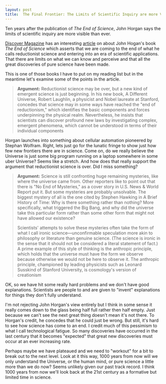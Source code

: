 ```yaml
---
layout: post
title:  The Final Frontier: The Limits of Scientific Inquiry are more Visible than Ever
---
```

Ten years after the publication of _The End of Science_, John Horgan says the limits of scientific inquiry are more visible than ever.

[Discover Magazine](http://www.discover.com) has an interesting [article](http://www.discover.com/issues/oct-06/cover/?page=1) on about John Hogan's book _The End of Science_ which asserts that we are coming to the end of what he calls reductionist science and entering into an era of scientific applications. That there are limits on what we can know and perceive and that all the great discoveries of pure science have been made.

This is one of those books I have to put on my reading list but in the meantime let's examine some of the points in the article.

> **Argument:** Reductionist science may be over, but a new kind of emergent science is just beginning. In his new book, A Different Universe, Robert Laughlin, a physicist and Nobel laureate at Stanford, concedes that science may in some ways have reached the "end of reductionism," which identifies the basic components and forces underpinning the physical realm. Nevertheless, he insists that scientists can discover profound new laws by investigating complex, emergent phenomena, which cannot be understood in terms of their individual components

Horgan launches into something about cellular automation pioneered by Stephan Wolfram. Right, lets just go for the lunatic fringe to show just how few new frontiers there are in science. Come on, do we really believe the Universe is just some big program running on a laptop somewhere in some uber Universe? Seems like a stretch. And how does that really support the argument that reductionist science is over. Did I miss something?

> **Argument:** Science is still confronting huge remaining mysteries, like where the universe came from. Other reporters like to point out that there is "No End of Mysteries," as a cover story in U.S. News & World Report put it. But some mysteries are probably unsolvable. The biggest mystery of all is the one cited by Stephen Hawking in A Brief History of Time: Why is there something rather than nothing? More specifically, what triggered the Big Bang, and why did the universe take this particular form rather than some other form that might not have allowed our existence?
> 
> Scientists' attempts to solve these mysteries often take the form of what I call ironic science—unconfirmable speculation more akin to philosophy or literature than genuine science. (The science is ironic in the sense that it should not be considered a literal statement of fact.) A prime example of this style of thinking is the anthropic principle, which holds that the universe must have the form we observe because otherwise we would not be here to observe it. The anthropic principle, championed by leading physicists such as Leonard Susskind of Stanford University, is cosmology's version of creationism

OK, so we have hit some really hard problems and we don't have good explanations. Scientists are people to and are given to "invent" explanations for things they don't fully understand.

I'm not rejecting John Horgan's view entirely but I think in some sense it really comes down to the glass being half full rather then half empty. Just because we can't see the next great thing doesn't mean it's not there. To Horgan's credit, he concedes that he could just be wrong. But still, it's hard to see how science has come to an end. I credit much of this pessimism to what I call technological fatigue. So many discoveries have occurred in the last century that it becomes "expected" that great new discoveries must occur at an ever increasing rate.

Perhaps maybe we have plateaued and we need to "workout" for a bit to break out to the next level. Look at it this way, 1000 years from now will we only understand the Universe, or the human mind, or pure science a little more than we do now? Seems unlikely given our past track record. I think 1000 years from now we'll look back at the 21st century as a formative but limited time in science.
